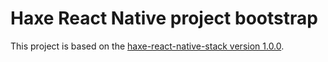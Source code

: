 # Haxe React Native project bootstrap

This project is based on the [haxe-react-native-stack version 1.0.0](/tree/1.0.0).
